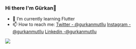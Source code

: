 ### Hi there I'm Gürkan👋

- 🌱 I’m currently learning Flutter
- 📫 How to reach me: [Twitter - @gurkanmutllu](https://twitter.com/gurkanmutllu)  [Instagram - @gurkanmutllu](https://www.instagram.com/gurkanmutllu/)  [Linkedin -@gurkanmutllu](https://www.linkedin.com/in/gurkanmutllu)


<img src="https://github-readme-stats.vercel.app/api?username=gurkanmutllu&&show_icons=true&title_color=000000&icon_color=6FE2AC&text_color=6FE2AC&bg_color=#440899">
